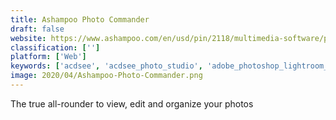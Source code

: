 ```yaml
---
title: Ashampoo Photo Commander
draft: false 
website: https://www.ashampoo.com/en/usd/pin/2118/multimedia-software/photo-commander-16
classification: ['']
platform: ['Web']
keywords: ['acdsee', 'acdsee_photo_studio', 'adobe_photoshop_lightroom_cc', 'codedcolor_photostudio', 'diffractor', 'faststone_image_viewer', 'fotoalbum', 'gimp', 'gpicsync', 'geosetter', 'geotagger', 'mylio', 'pt_photo_editor', 'photoplace', 'photogpseditor', 'pixave', 'pixelmator', 'shotwell', 'xnview_mp', 'zoner_photo_studio', 'gthumb']
image: 2020/04/Ashampoo-Photo-Commander.png
---
```

The true all-rounder to view, edit and organize your photos